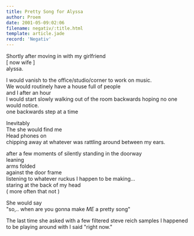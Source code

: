 ```yaml
---
title: Pretty Song for Alyssa
author: Proem
date: 2001-05-09:02:06
filename: negativ/:title.html
template: article.jade
record: 'Negativ'
---
```

Shortly after moving in with my girlfriend  
[ now wife ]  
alyssa.

I would vanish to the office/studio/corner to work on music.  
We would routinely have a house full of people  
and I after an hour  
I would start slowly walking out of the room backwards hoping no one would notice.  
one backwards step at a time  

Inevitably  
The she would find me  
Head phones on  
chipping away at whatever was rattling around between my ears.  

after a few moments of silently standing in the doorway  
leaning  
arms folded  
against the door frame  
listening to whatever ruckus I happen to be making...  
staring at the back of my head  
( more often that not )  

She would say  
"so,.. when are you gonna make _ME_ a pretty song"

The last time she asked
with a few filtered steve reich samples 
I happened to be playing around with
I said 
"right now."